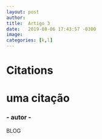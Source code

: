 ```yaml
---
layout: post
author: 
title:  Artigo 3
date:   2019-08-06 17:43:57 -0300
image: 
categories: [k,l]
---
```

# Citations
<div class="citation text-center">
    <div class="line ln-center"></div>
    <h1 class="cite-phase"> uma citação</h1>
    <h3 class="cite-author"> - autor -</h3>
    <div class="line ln-sm ln-center"></div>
</div>

BLOG

